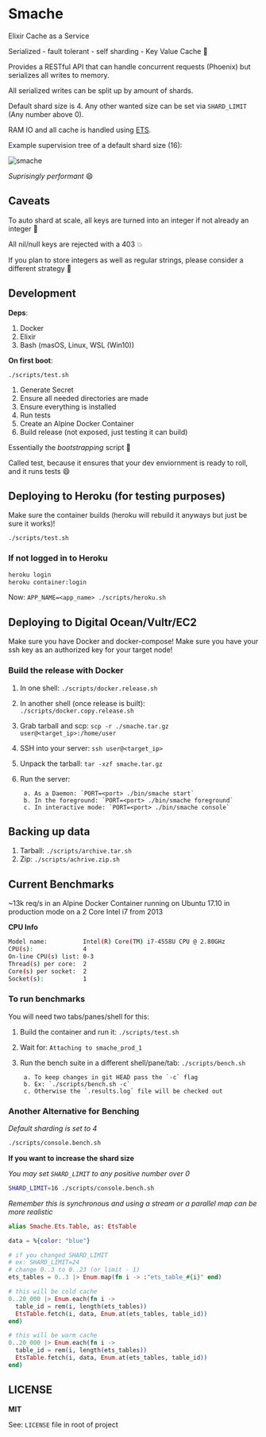 # Smache

Elixir Cache as a Service

Serialized - fault tolerant - self sharding - Key Value Cache :rocket:

Provides a RESTful API that can handle concurrent requests (Phoenix) but serializes all writes to memory.

All serialized writes can be split up by amount of shards.

Default shard size is 4. Any other wanted size can be set via `SHARD_LIMIT` (Any number above 0).

RAM IO and all cache is handled using [ETS](https://elixir-lang.org/getting-started/mix-otp/ets.html).

Example supervision tree of a default shard size (16):

![smache](https://user-images.githubusercontent.com/9837366/38340903-7fc9865a-383b-11e8-9adc-b0641291a5c7.PNG)

_Suprisingly performant_ :smile:

## Caveats

To auto shard at scale, all keys are turned into an integer if not already an integer :thinking:

All nil/null keys are rejected with a 403 :boom:

If you plan to store integers as well as regular strings, please consider a different strategy :thinking:

## Development

**Deps**:

1. Docker
1. Elixir
1. Bash (masOS, Linux, WSL (Win10))

**On first boot**:

`./scripts/test.sh`

1. Generate Secret
1. Ensure all needed directories are made
1. Ensure everything is installed
1. Run tests
1. Create an Alpine Docker Container
1. Build release (not exposed, just testing it can build)

Essentially the _bootstrapping_ script :rocket:

Called test, because it ensures that your dev enviornment is ready to roll, and it runs tests :smile:

## Deploying to Heroku (for testing purposes)

Make sure the container builds (heroku will rebuild it anyways but just be sure it works)!

`./scripts/test.sh`

### If not logged in to Heroku

```bash
heroku login
heroku container:login
```

Now: `APP_NAME=<app_name> ./scripts/heroku.sh`

## Deploying to Digital Ocean/Vultr/EC2

Make sure you have Docker and docker-compose!
Make sure you have your ssh key as an authorized key for your target node!

### Build the release with Docker

1. In one shell: `./scripts/docker.release.sh`
1. In another shell (once release is built): `./scripts/docker.copy.release.sh`
1. Grab tarball and scp: `scp -r ./smache.tar.gz user@<target_ip>:/home/user`
1. SSH into your server: `ssh user@<target_ip>`
1. Unpack the tarball: `tar -xzf smache.tar.gz`
1. Run the server:

        a. As a Daemon: `PORT=<port> ./bin/smache start`
        b. In the foreground: `PORT=<port> ./bin/smache foreground`
        c. In interactive mode: `PORT=<port> ./bin/smache console`

## Backing up data

1. Tarball: `./scripts/archive.tar.sh`
2. Zip: `./scripts/achrive.zip.sh`

## Current Benchmarks

~13k req/s in an Alpine Docker Container running on Ubuntu 17.10 in production mode on a 2 Core Intel i7 from 2013

**CPU Info**

```bash
Model name:          Intel(R) Core(TM) i7-4558U CPU @ 2.80GHz
CPU(s):              4
On-line CPU(s) list: 0-3
Thread(s) per core:  2
Core(s) per socket:  2
Socket(s):           1
```

### To run benchmarks

You will need two tabs/panes/shell for this:

1. Build the container and run it: `./scripts/test.sh`
2. Wait for: `Attaching to smache_prod_1`
3. Run the bench suite in a different shell/pane/tab: `./scripts/bench.sh`

        a. To keep changes in git HEAD pass the `-c` flag
        b. Ex: `./scripts/bench.sh -c`
        c. Otherwise the `.results.log` file will be checked out

### Another Alternative for Benching

_Default sharding is set to 4_

```bash
./scripts/console.bench.sh
```

**If you want to increase the shard size**

_You may set `SHARD_LIMIT` to any positive number over 0_

```bash
SHARD_LIMIT=16 ./scripts/console.bench.sh
```

_Remember this is synchronous and using a stream or a parallel map can be more realistic_

```elixir
alias Smache.Ets.Table, as: EtsTable

data = %{color: "blue"}

# if you changed SHARD_LIMIT
# ex: SHARD_LIMIT=24
# change 0..3 to 0..23 (or limit - 1)
ets_tables = 0..3 |> Enum.map(fn i -> :"ets_table_#{i}" end)

# this will be cold cache
0..20_000 |> Enum.each(fn i ->
  table_id = rem(i, length(ets_tables))
  EtsTable.fetch(i, data, Enum.at(ets_tables, table_id))
end)

# this will be warm cache
0..20_000 |> Enum.each(fn i ->
  table_id = rem(i, length(ets_tables))
  EtsTable.fetch(i, data, Enum.at(ets_tables, table_id))
end)
```

## LICENSE

**MIT**

See: `LICENSE` file in root of project
